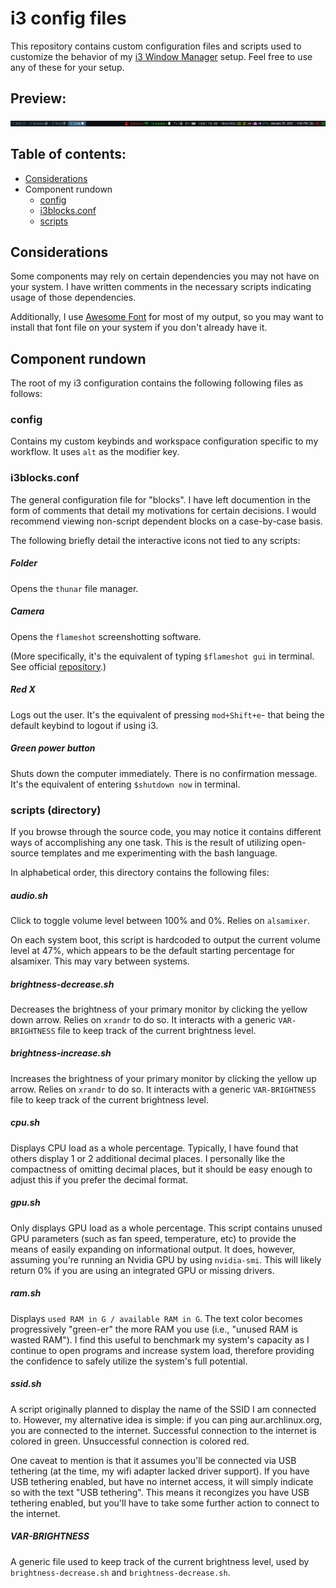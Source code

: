 # i3 config files

This repository contains custom configuration files and scripts used to customize the behavior of my [i3 Window Manager](https://i3wm.org/) setup. Feel free to use any of these for your setup.

## Preview:

<img src="https://raw.githubusercontent.com/Lawrence-Chiappelli/i3-config-files/main/myi3bar.png"/>

## **Table of contents**:

* [Considerations](#Considerations)
* Component rundown
  * [config](#config)
  * [i3blocks.conf](#i3blocks.conf)
  * [scripts](#scripts)

## Considerations

Some components may rely on certain dependencies you may not have on your system. I have written comments in the necessary scripts indicating usage of those dependencies.

Additionally, I use [Awesome Font](https://fontawesome.com/) for most of my output, so you may want to install that font file on your system if you don't already have it.

## Component rundown

The root of my i3 configuration contains the following following files as follows:

### config

Contains my custom keybinds and workspace configuration specific to my workflow. It uses `alt` as the modifier key.

### i3blocks.conf

The general configuration file for "blocks". I have left documention in the form of comments that detail my motivations for certain decisions. I would recommend viewing non-script dependent blocks on a case-by-case basis.

The following briefly detail the interactive icons not tied to any scripts:

##### Folder

Opens the `thunar` file manager.

##### Camera

Opens the `flameshot` screenshotting software.

(More specifically, it's the equivalent of typing `$flameshot gui` in terminal. See official [repository](https://github.com/flameshot-org/flameshot).)

##### Red X

Logs out the user. It's the equivalent of pressing `mod+Shift+e`- that being the default keybind to logout if using i3.

##### Green power button

Shuts down the computer immediately. There is no confirmation message. It's the equivalent of entering `$shutdown now` in terminal.

### scripts (directory)

If you browse through the source code, you may notice it contains different ways of accomplishing any one task. This is the result of utilizing open-source templates and me experimenting with the bash language.

In alphabetical order, this directory contains the following files:

##### audio.sh

Click to toggle volume level between 100% and 0%. Relies on `alsamixer`.

On each system boot, this script is hardcoded to output the current volume level at 47%, which appears to be the default starting percentage for alsamixer. This may vary between systems.

##### brightness-decrease.sh

Decreases the brightness of your primary monitor by clicking the yellow down arrow. Relies on `xrandr` to do so. It interacts with a generic `VAR-BRIGHTNESS` file to keep track of the current brightness level.

##### brightness-increase.sh

Increases the brightness of your primary monitor by clicking the yellow up arrow. Relies on `xrandr` to do so. It interacts with a generic `VAR-BRIGHTNESS` file to keep track of the current brightness level.

##### cpu.sh

Displays CPU load as a whole percentage. Typically, I have found that others display 1 or 2 additional decimal places. I personally like the compactness of omitting decimal places, but it should be easy enough to adjust this if you prefer the decimal format.

##### gpu.sh

Only displays GPU load as a whole percentage. This script contains unused GPU  parameters (such as fan speed, temperature, etc) to provide the means of easily expanding on informational output. It does, however, assuming you're running an Nvidia GPU by using `nvidia-smi`. This will likely return 0% if you are using an integrated GPU or missing drivers.

##### ram.sh

Displays `used RAM in G / available RAM in G`. The text color becomes progressively "green-er" the more RAM you use (i.e., "unused RAM is wasted RAM"). I find this useful to benchmark my system's capacity as I continue to open programs and increase system load, therefore providing the confidence to safely utilize the system's full potential.

##### ssid.sh

A script originally planned to display the name of the SSID I am connected to. However, my alternative idea is simple: if you can ping aur.archlinux.org, you are connected to the internet. Successful connection to the internet is colored in green. Unsuccessful connection is colored red.

One caveat to mention is that it assumes you'll be connected via USB tethering (at the time, my wifi adapter lacked driver support). If you have USB tethering enabled, but have no internet access, it will simply indicate so with the text "USB tethering". This means it recongizes you have USB tethering enabled, but you'll have to take some further action to connect to the internet.

##### VAR-BRIGHTNESS

A generic file used to keep track of the current brightness level, used by `brightness-decrease.sh` and `brightness-decrease.sh`.
